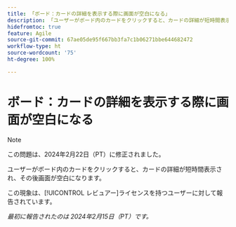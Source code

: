 ```yaml
---
title: 「ボード：カードの詳細を表示する際に画面が空白になる」
description: 「ユーザーがボード内のカードをクリックすると、カードの詳細が短時間表示され、その後画面が空白になります。」
hidefromtoc: true
feature: Agile
source-git-commit: 67ae05de95f667bb3fa7c1b06271bbe644682472
workflow-type: ht
source-wordcount: '75'
ht-degree: 100%

---
```



# ボード：カードの詳細を表示する際に画面が空白になる

>[!NOTE]
>
>この問題は、2024年2月22日（PT）に修正されました。

ユーザーがボード内のカードをクリックすると、カードの詳細が短時間表示され、その後画面が空白になります。

この現象は、[!UICONTROL レビュアー]ライセンスを持つユーザーに対して報告されています。

_最初に報告されたのは 2024年2月15日（PT）です。_
